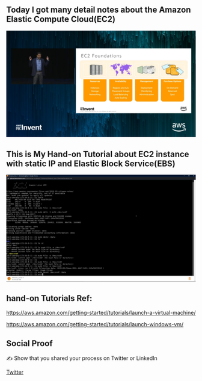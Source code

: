 ## Today I got many detail notes about the Amazon Elastic Compute Cloud(EC2)
  <p align="center">
  <img src="Screenshot (54).png"/>
 </p>
    
  
  
## This is My Hand-on Tutorial about EC2 instance with static IP and Elastic Block Service(EBS)
 <img src="Screenshot (55).png"/>
 
 ## hand-on Tutorials Ref:
 
 https://aws.amazon.com/getting-started/tutorials/launch-a-virtual-machine/

 https://aws.amazon.com/getting-started/tutorials/launch-windows-vm/


## Social Proof

✍️ Show that you shared your process on Twitter or LinkedIn

[Twitter](https://twitter.com/hanminmyat8/status/1301034096206909441)
